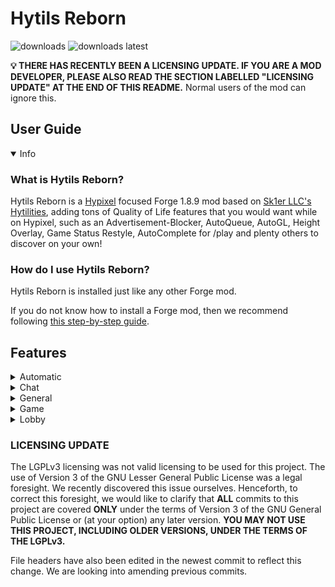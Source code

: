 # Hytils Reborn
<a href="https://github.com/Polyfrost/Hytils-Reborn/releases" target="_blank"></a>
<img alt="downloads" src="https://img.shields.io/github/downloads/Polyfrost/Hytils-Reborn/total?color=F5C400&style=for-the-badge" /> <img alt="downloads latest" src="https://img.shields.io/github/downloads-pre/Polyfrost/Hytils-Reborn/latest/total?color=F5C400&style=for-the-badge" />

**💡 THERE HAS RECENTLY BEEN A LICENSING UPDATE. IF YOU ARE A MOD DEVELOPER, PLEASE ALSO READ THE SECTION LABELLED "LICENSING UPDATE" AT THE END OF THIS README.** Normal users of the mod can ignore this.

## User Guide
<details open>
  <summary>Info</summary>

### What is Hytils Reborn?
Hytils Reborn is a [Hypixel](https://hypixel.net) focused Forge 1.8.9 mod based on [Sk1er LLC's Hytilities](https://github.com/Sk1erLLC/Hytilities), adding tons of Quality of Life features that
you would want while on Hypixel, such as an Advertisement-Blocker, AutoQueue, AutoGL, Height Overlay, Game Status Restyle, AutoComplete for /play and plenty others to discover on your own! 

### How do I use Hytils Reborn?
Hytils Reborn is installed just like any other Forge mod.

If you do not know how to install a Forge mod, then we recommend following [this step-by-step guide](https://github.com/LizzyMaybeDev/Introduction-to-modding-mc "Credits: LizzyMaybeDev").
</details>

## Features
<details>
 <summary>Automatic</summary>

## Automatic
- **Automatically Get API Key** - Automatically get the API Key from /api new.
- **Auto GL** - Send a message 5 seconds before a Hypixel game starts.
- **Anti GL** - Remove all GL messages from chat.
- **Auto Chat Report Confirm** - Automatically confirms chat reports.
- **Auto Party Warp Confirm** - Automatically confirms party warps.
- **Auto Queue** - Automatically queues for another game once you win or die. (This will require you to interact with the game in a way to prevent abuse)
- **Auto-Complete Play Commands** - Allows tab completion of /play commands.
- **Limbo Play Helper** - When a /play command is run in Limbo, this runs /l first and then the command.
- **Auto Start** - Join Hypixel immediately once the client has loaded to the main menu.
- **Auto Friend** - Automatically accept friend requests.
- **Automatically Check GEXP** - Automatically check your GEXP after you win a Hypixel game.
- **Automatically Check Winstreak** - Automatically check your winstreak after you win a Hypixel game.
</details>
<details>
  <summary>Chat</summary>

# Chat
- **Remove Lobby Statuses** - Remove lobby join messages from chat.
- **Remove Other's Mystery Box Rewards** - Remove others mystery box messages from chat and only show your own.
- **Remove Soul Well Announcements** - Remove soul well announcements from chat.
- **Remove Game Announcements** - Remove game announcements from chat.
- **Remove Hype Limit Reminder** - Remove Hype limit reminders from chat.
- **Player AdBlocker** - Remove spam messages from players, usually advertising something or begging for ranks.
- **Remove BedWars Advertisements** - Remove player messages asking to join BedWars parties.
- **Remove Friend/Guild Statuses** - Remove join/quit messages from friend/guild members.
- **Remove Guild MOTD** - Remove the guild Message Of The Day.
- **Remove Chat Emojis** - Remove MVP++ chat emojis.
- **Remove Server Connected Messages** - Remove messages informing you of the lobby name you've just joined, or what lobby you're being sent to.
- **Remove Auto Activated Quest Messages** - Remove automatically activated quest messages.
- **Remove Curse of Spam Messages** - Hides the constant spam of Kali's curse of spam.
- **Remove Bridge Self Goal Death Messages** - Hides the death message when you jump into your own goal in Bridge.
- **Remove Duels No Stats Change Messages** - Hides the message explaining that your stats did not change for dueling through /duel or within in a party.
- **Remove Block Trail Disabled Messages** - Hides the message explaining that your duel's block trail cosmetic was disabled in specific gamemodes.
- **Remove SkyBlock Welcome Messages** - Removes "Welcome to Hypixel SkyBlock!" messages from chat.
- **Remove Gift Message** - Removes "They have gifted x so far!" messages from chat.
- **Remove Seasonal Simulator Collection Messages** - Removes personal and global collected messages from chat for the Easter, Christmas, and Halloween variants.
- **Remove Earned Coins and Experience Messages** - Removes the earned coins and experience messages from chat.
- **Remove Replay Messages** - Removes replay messages from chat.
- **Remove Tip Messages** - Removes tip messages from chat.
- **Remove Online Status Messages** - Removes the online status messages from chat.
- **AutoWB** - Says configurable message to your friends/guild when they join.
- **Trim Line Separators** - Prevent separators from overflowing onto the next chat line.
- **Clean Line Separators** - Change all line separator to become smoother.
- **White Chat** - Make nons' chat messages appear as the normal chat message color.
- **White Private Messages** - Make private messages appear as the normal chat message color.
- **Cleaner Game Start Counter** - Compacts game start announcements.
- **Short Channel Names** - Abbreviate chat channel names.
- **Game Status Restyle** - Replace common game status messages with a new style.
- **Player Count Before Player Name** - Put the player count before the player name in game join/leave messages.
- **Player Count on Player Leave** - Include the player count when players leave.
- **Player Count Padding** - Place zeros at the beginning of the player count to align with the max player count.
- **Party Chat Swapper** - Automatically change to and out of a party channel when joining/leaving a party.
- **Swap Chatting Tab With Chat Swapper** - Automatically switch your [Chatting](https://github.com/Polyfrost/Chatting) chat tab when chat swapper swaps your chat channel.
- **Remove All Chat Message** - Hide the "You are now in the ALL channel" message when auto-switching.
- **Thank Watchdog** - Compliment Watchdog when someone is banned, or a Watchdog announcement is sent.
- **Guild Welcome Message** - Send a friendly welcome message when a player joins your guild.
- **Shout Cooldown** - Show the amount of time remaining until /shout can be reused.
- **Non Speech Cooldown** - Show the amount of time remaining until you can speak if you are a non.
</details>
<details>
  <summary>General</summary>
  
# General
- **Broadcast Achievements** - Announce in Guild chat when you get an achievement.
- **Broadcast Levelup** - Announce in Guild chat when you level up.
- **Notify Mining Fatigue** - Send a notification when you get mining fatigue.
- **Disable Mining Fatigue Notification in SkyBlock** - Disable the mining fatigue notification in SkyBlock.
- **Hide NPCs In Tab** - Prevent NPCs from showing up in tab.
- **Don't Hide Important NPCs** - Keeps NPCs in tab in gamemodes like SkyBlock and Replay.
- **Hide Guild Tags in Tab** - Prevent Guild tags from showing up in tab.
- **Hide Player Ranks in Tab** - Prevent player ranks from showing up in tab.
- **Hide Guild Tags In Tab** - Prevent Guild tags from showing up in tab.
- **Highlight Friends In Tab** - Add a star to the names of your Hypixel friends in tab.
- **Highlight Self In Tab** - Add a star to your name in tab.
- **Cleaner Tab in SkyBlock** - Doesn't render player heads or ping for tab entries that aren't players in SkyBlock.
- **Hide Ping in Tab** - Prevent ping from showing up in tab while playing games, since the value is misleading. Ping will remain visible in lobbies.
</details>
<details>
  <summary>Game</summary>

# Game
- **Notify When Kicked From Game** - Notify in party chat when you are kicked from the game due to a connection issue.
- **Mute Housing Music** - Prevent the Housing songs from being heard.
- **Notify When Blocks Run Out** - Pings you via a sound when your blocks are running out.
- **Highlight Opened Chests** - Highlight chests that have been opened.
- **UHC Overlay** - Increase the size of dropped apples, golden apples, golden ingots, and player heads in UHC Champions and Speed UHC.
- **UHC Middle Waypoint** - Adds a waypoint to signify (0,0).
- **Lower Render Distance in Sumo** - Lowers render distance to your desired value in Sumo Duels.
- **Hide Armor** - Hide armor in games where armor is always the same.
- **Hide Useless Game Nametags** - Hides unnecessary nametags such as those that say "RIGHT CLICK" or "CLICK" in SkyBlock, BedWars, SkyWars, and Duels, as well as other useless ones.
- **Hardcore Hearts** - When your bed is broken/wither is killed in Bedwars/The Walls, set the heart style to Hardcore.
- **Pit Lag Reducer** - Hide entities at spawn while you are in the PVP area.
- **Hide Game Starting Titles** - Hide titles such as the countdown when a game is about to begin and gamemode names.
- **Hide Game Ending Titles** - Hide titles that signify when the game has ended.
- **Hide Game Ending Countdown Titles** - Hide titles that signify the time left in a game.
- **Height Overlay** - Make blocks that are in the Hypixel height limit a different colour.
- **Hide Duels Cosmetics** - Hide Duels Cosmetics in Hypixel.
- **Hide Actionbar in Housing** - Hide the Actionbar in Housing.
- **Remove Non-NPCs in SkyBlock** - Remove entities that are not NPCs in SkyBlock.
- **Middle Waypoint Beacon in MiniWalls** - Adds a beacon at (0,0) when your MiniWither is dead in MiniWalls.
</details>
<details>
  <summary>Lobby</summary>

# Lobby
- **Hide Lobby NPCs** - Hide NPCs in the lobby.
- **Hide Useless Lobby Nametags** - Hides unnecessary nametags such as those that say "RIGHT CLICK" or "CLICK TO PLAY" in a lobby, as well as other useless ones.
- **Hide Lobby Bossbars** - Hide the bossbar in the lobby.
- **Mystery Box Star** - Shows what star a mystery box is in the Mystery Box Vault, Orange stars are special boxes.
- **Remove Limbo AFK Title** - Remove the AFK title when you get sent to limbo for being AFK.
- **Limbo Limiter** - While in Limbo, limit your framerate to reduce the load of the game on your computer.
- **Limbo PM Ding** - While in Limbo, play the ding sound if you get a PM. Currently, Hypixel's option does not work in Limbo.
</details>

### LICENSING UPDATE

The LGPLv3 licensing was not valid licensing to be used for this project. The use of Version 3 of the GNU Lesser General Public License was a legal foresight. We recently discovered this issue ourselves. Henceforth, to correct this foresight, we would like to clarify that **ALL** commits to this project are covered **ONLY** under the terms of Version 3 of the GNU General Public License or (at your option) any later version. **YOU MAY NOT USE THIS PROJECT, INCLUDING OLDER VERSIONS, UNDER THE TERMS OF THE LGPLv3.**

File headers have also been edited in the newest commit to reflect this change. We are looking into amending previous commits.
